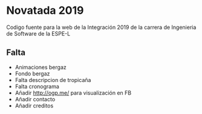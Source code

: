 # Novatada 2019

Codigo fuente para la web de la Integración 2019 de la carrera de Ingenieria de Software de la ESPE-L

## Falta

- Animaciones bergaz
- Fondo bergaz
- Falta descripcion de tropicaña
- Falta cronograma
- Añadir http://ogp.me/ para visualización en FB
- Añadir contacto
- Añadir creditos
